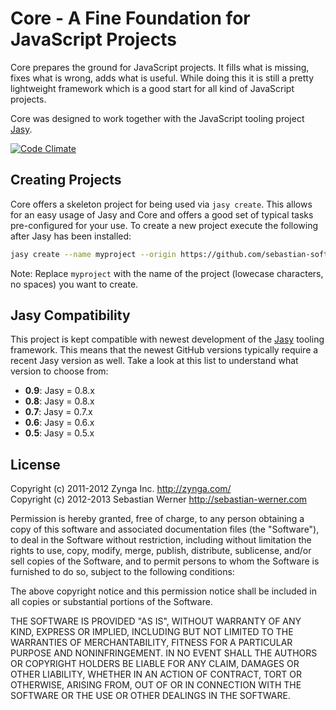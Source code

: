 Core - A Fine Foundation for JavaScript Projects
================================================

Core prepares the ground for JavaScript projects. It fills what is missing, fixes what is wrong, adds what is useful. While doing this it is still a pretty lightweight framework which is a good start for all kind of JavaScript projects.

Core was designed to work together with the JavaScript tooling project [Jasy](https://github.com/sebastian-software/jasy).

[![Code Climate](https://codeclimate.com/github/sebastian-software/core.png)](https://codeclimate.com/github/sebastian-software/core)



## Creating Projects

Core offers a skeleton project for being used via `jasy create`. This allows for an easy usage of Jasy and Core and offers a good set of typical tasks pre-configured for your use. To create a new project execute the following after Jasy has been installed:

```bash
jasy create --name myproject --origin https://github.com/sebastian-software/core.git --skeleton application
```

Note: Replace `myproject` with the name of the project (lowecase characters, no spaces) you want to create.


## Jasy Compatibility

This project is kept compatible with newest development of the [Jasy](http://github.com/sebastian-software/jasy) tooling framework. This means that the newest GitHub versions typically require a recent Jasy version  as well. Take a look at this list to understand what version to choose from:

* **0.9**: Jasy = 0.8.x
* **0.8**: Jasy = 0.8.x
* **0.7**: Jasy = 0.7.x
* **0.6**: Jasy = 0.6.x
* **0.5**: Jasy = 0.5.x


## License

Copyright (c) 2011-2012 Zynga Inc. http://zynga.com/  
Copyright (c) 2012-2013 Sebastian Werner http://sebastian-werner.com

Permission is hereby granted, free of charge, to any person obtaining
a copy of this software and associated documentation files (the
"Software"), to deal in the Software without restriction, including
without limitation the rights to use, copy, modify, merge, publish,
distribute, sublicense, and/or sell copies of the Software, and to
permit persons to whom the Software is furnished to do so, subject to
the following conditions:

The above copyright notice and this permission notice shall be
included in all copies or substantial portions of the Software.

THE SOFTWARE IS PROVIDED "AS IS", WITHOUT WARRANTY OF ANY KIND,
EXPRESS OR IMPLIED, INCLUDING BUT NOT LIMITED TO THE WARRANTIES OF
MERCHANTABILITY, FITNESS FOR A PARTICULAR PURPOSE AND
NONINFRINGEMENT. IN NO EVENT SHALL THE AUTHORS OR COPYRIGHT HOLDERS BE
LIABLE FOR ANY CLAIM, DAMAGES OR OTHER LIABILITY, WHETHER IN AN ACTION
OF CONTRACT, TORT OR OTHERWISE, ARISING FROM, OUT OF OR IN CONNECTION
WITH THE SOFTWARE OR THE USE OR OTHER DEALINGS IN THE SOFTWARE.
